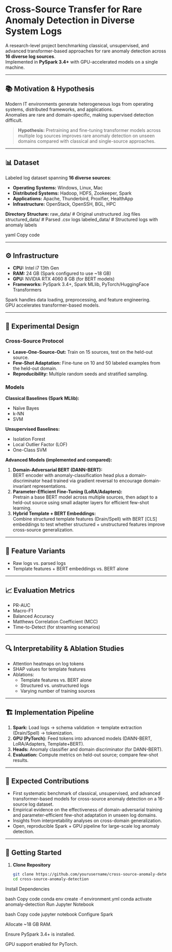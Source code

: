 # Cross-Source Transfer for Rare Anomaly Detection in Diverse System Logs

A research-level project benchmarking classical, unsupervised, and advanced transformer-based approaches for rare anomaly detection across **16 diverse log sources**.  
Implemented in **PySpark 3.4+** with GPU-accelerated models on a single machine.

---

## 📚 Motivation & Hypothesis
Modern IT environments generate heterogeneous logs from operating systems, distributed frameworks, and applications.  
Anomalies are rare and domain-specific, making supervised detection difficult.

> **Hypothesis:** Pretraining and fine-tuning transformer models across multiple log sources improves rare anomaly detection on unseen domains compared with classical and single-source approaches.

---

## 📊 Dataset

Labeled log dataset spanning **16 diverse sources**:

- **Operating Systems:** Windows, Linux, Mac  
- **Distributed Systems:** Hadoop, HDFS, Zookeeper, Spark  
- **Applications:** Apache, Thunderbird, Proxifier, HealthApp  
- **Infrastructure:** OpenStack, OpenSSH, BGL, HPC  

**Directory Structure:**
raw_data/ # Original unstructured .log files
structured_data/ # Parsed .csv logs
labeled_data/ # Structured logs with anomaly labels

yaml
Copy code

---

## ⚙️ Infrastructure

- **CPU:** Intel i7 13th Gen  
- **RAM:** 24 GB (Spark configured to use ~18 GB)  
- **GPU:** NVIDIA RTX 4060 8 GB (for BERT models)  
- **Frameworks:** PySpark 3.4+, Spark MLlib, PyTorch/HuggingFace Transformers  

Spark handles data loading, preprocessing, and feature engineering.  
GPU accelerates transformer-based models.

---

## 🧪 Experimental Design

### Cross-Source Protocol
- **Leave-One-Source-Out:** Train on 15 sources, test on the held-out source.
- **Few-Shot Adaptation:** Fine-tune on 10 and 50 labeled examples from the held-out domain.
- **Reproducibility:** Multiple random seeds and stratified sampling.

### Models

**Classical Baselines (Spark MLlib):**
- Naïve Bayes
- k-NN
- SVM

**Unsupervised Baselines:**
- Isolation Forest
- Local Outlier Factor (LOF)
- One-Class SVM

**Advanced Models (implemented and compared):**
1. **Domain-Adversarial BERT (DANN-BERT):**  
   BERT encoder with anomaly-classification head plus a domain-discriminator head trained via gradient reversal to encourage domain-invariant representations.
2. **Parameter-Efficient Fine-Tuning (LoRA/Adapters):**  
   Pretrain a base BERT model across multiple sources, then adapt to a held-out source using small adapter layers for efficient few-shot learning.
3. **Hybrid Template + BERT Embeddings:**  
   Combine structured template features (Drain/Spell) with BERT [CLS] embeddings to test whether structured + unstructured features improve cross-source generalization.

---

## 📝 Feature Variants

- Raw logs vs. parsed logs
- Template features + BERT embeddings vs. BERT alone

---

## 📈 Evaluation Metrics

- PR-AUC  
- Macro-F1  
- Balanced Accuracy  
- Matthews Correlation Coefficient (MCC)  
- Time-to-Detect (for streaming scenarios)

---

## 🔍 Interpretability & Ablation Studies

- Attention heatmaps on log tokens  
- SHAP values for template features  
- Ablations:
  - Template features vs. BERT alone
  - Structured vs. unstructured logs
  - Varying number of training sources

---

## 🏗️ Implementation Pipeline

1. **Spark:** Load logs → schema validation → template extraction (Drain/Spell) → tokenization.
2. **GPU (PyTorch):** Feed tokens into advanced models (DANN-BERT, LoRA/Adapters, Template+BERT).
3. **Heads:** Anomaly classifier and domain discriminator (for DANN-BERT).
4. **Evaluation:** Compute metrics on held-out source; compare few-shot results.

---

## 🎯 Expected Contributions

- First systematic benchmark of classical, unsupervised, and advanced transformer-based models for cross-source anomaly detection on a 16-source log dataset.
- Empirical evidence on the effectiveness of domain-adversarial training and parameter-efficient few-shot adaptation in unseen log domains.
- Insights from interpretability analyses on cross-domain generalization.
- Open, reproducible Spark + GPU pipeline for large-scale log anomaly detection.

---

## 🚀 Getting Started

1. **Clone Repository**
   ```bash
   git clone https://github.com/yourusername/cross-source-anomaly-detection.git
   cd cross-source-anomaly-detection
Install Dependencies

bash
Copy code
conda env create -f environment.yml
conda activate anomaly-detection
Run Jupyter Notebook

bash
Copy code
jupyter notebook
Configure Spark

Allocate ~18 GB RAM.

Ensure PySpark 3.4+ is installed.

GPU support enabled for PyTorch.

